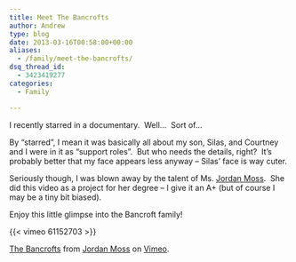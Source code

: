 ```yaml
---
title: Meet The Bancrofts
author: Andrew
type: blog
date: 2013-03-16T00:58:00+00:00
aliases:
  - /family/meet-the-bancrofts/
dsq_thread_id:
  - 3423419277
categories:
  - Family

---
```

I recently starred in a documentary.  Well&#8230;  Sort of&#8230;

By &#8220;starred&#8221;, I mean it was basically all about my son, Silas, and Courtney and I were in it as &#8220;support roles&#8221;.  But who needs the details, right?  It&#8217;s probably better that my face appears less anyway &#8211; Silas&#8217; face is way cuter.

Seriously though, I was blown away by the talent of Ms. [Jordan Moss][1].  She did this video as a project for her degree &#8211; I give it an A+ (but of course I may be a tiny bit biased).

Enjoy this little glimpse into the Bancroft family!

{{< vimeo 61152703 >}}

[The Bancrofts][2] from [Jordan Moss][1] on [Vimeo][3].

 [1]: http://vimeo.com/jordanmoss
 [2]: http://vimeo.com/61152703
 [3]: http://vimeo.com